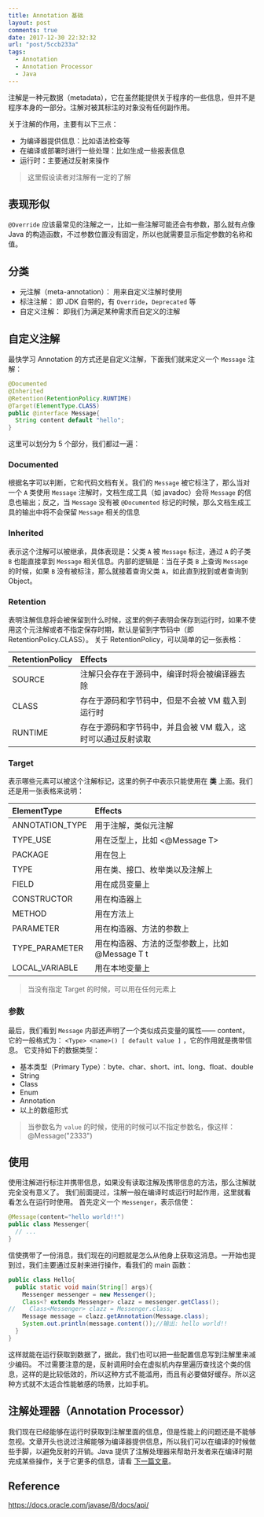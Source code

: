 ```yaml
---
title: Annotation 基础
layout: post
comments: true
date: 2017-12-30 22:32:32
url: "post/5ccb233a"
tags:
  - Annotation
  - Annotation Processor
  - Java
---
```


注解是一种元数据（metadata），它在虽然能提供关于程序的一些信息，但并不是程序本身的一部分。注解对被其标注的对象没有任何副作用。

<!--more-->

关于注解的作用，主要有以下三点：
- 为编译器提供信息：比如语法检查等
- 在编译或部署时进行一些处理：比如生成一些报表信息
- 运行时：主要通过反射来操作

> 这里假设读者对注解有一定的了解

## 表现形似
`@Override` 应该最常见的注解之一，比如一些注解可能还会有参数，那么就有点像 Java 的构造函数，不过参数位置没有固定，所以也就需要显示指定参数的名称和值。

## 分类
- 元注解（meta-annotation）： 用来自定义注解时使用
- 标注注解： 即 JDK 自带的，有 `Override`，`Deprecated` 等
- 自定义注解： 即我们为满足某种需求而自定义的注解

## 自定义注解
最快学习 Annotation 的方式还是自定义注解，下面我们就来定义一个 `Message` 注解：
```java
@Documented
@Inherited
@Retention(RetentionPolicy.RUNTIME)
@Target(ElementType.CLASS)
public @interface Message{
  String content default "hello";
}
```

这里可以划分为 5 个部分，我们都过一遍：
### Documented 
根据名字可以判断，它和代码文档有关。我们的 `Message` 被它标注了，那么当对一个 `A` 类使用 `Message` 注解时，文档生成工具（如 javadoc）会将 `Message` 的信息也输出；反之，当 `Message` 没有被 `@Documented` 标记的时候，那么文档生成工具的输出中将不会保留 `Message` 相关的信息


### Inherited 
表示这个注解可以被继承，具体表现是：父类 `A` 被 `Message` 标注，通过 `A` 的子类 `B` 也能直接拿到 `Message` 相关信息。内部的逻辑是：当在子类 `B` 上查询 `Message` 的时候，如果 `B` 没有被标注，那么就接着查询父类 `A`，如此直到找到或者查询到 Object。 


### Retention
表明注解信息将会被保留到什么时候，这里的例子表明会保存到运行时，如果不使用这个元注解或者不指定保存时期，默认是留到字节码中（即  RetentionPolicy.CLASS）。
关于 RetentionPolicy，可以简单的记一张表格：

| RetentionPolicy     | Effects   |
|:--------------------|:----------|
|SOURCE               |注解只会存在于源码中，编译时将会被编译器去除    |
|CLASS                |存在于源码和字节码中，但是不会被 VM 载入到运行时    |
|RUNTIME              |存在于源码和字节码中，并且会被 VM 载入，这时可以通过反射读取    |


### Target
表示哪些元素可以被这个注解标记，这里的例子中表示只能使用在 **类** 上面。我们还是用一张表格来说明：

| ElementType   | Effects                     |
|:--------------|:---------------------------|
|ANNOTATION_TYPE|用于注解，类似元注解           |
|TYPE_USE       |用在泛型上，比如 <@Message T>  |
|PACKAGE        |用在包上                     |
|TYPE           |用在类、接口、枚举类以及注解上    |
|FIELD          |用在成员变量上                |
|CONSTRUCTOR    |用在构造器上                 |
|METHOD         |用在方法上                  |
|PARAMETER      |用在构造器、方法的参数上       |
|TYPE_PARAMETER |用在构造器、方法的泛型参数上，比如 @Message T t   |
|LOCAL_VARIABLE |用在本地变量上                |

> 当没有指定 Target 的时候，可以用在任何元素上

### 参数
最后，我们看到 `Message` 内部还声明了一个类似成员变量的属性—— content，它的一般格式为： `<Type> <name>() [ default value ]` ，它的作用就是携带信息。
它支持如下的数据类型：
- 基本类型（Primary Type）：byte、char、short、int、long、float、double
- String
- Class
- Enum
- Annotation
- 以上的数组形式

> 当参数名为 `value` 的时候，使用的时候可以不指定参数名，像这样：@Message("2333")


## 使用
使用注解进行标注并携带信息，如果没有读取注解及携带信息的方法，那么注解就完全没有意义了。
我们前面提过，注解一般在编译时或运行时起作用，这里就看看怎么在运行时使用。
首先定义一个 `Messenger`，表示信使：
```java
@Message(content="hello world!!")
public class Messenger{
  // ...
}
```
信使携带了一份消息，我们现在的问题就是怎么从他身上获取这消息。一开始也提到过，我们主要通过反射来进行操作，看我们的 main 函数：
```java
public class Hello{
  public static void main(String[] args){
    Messenger messenger = new Messenger();
    Class<? extends Messenger> clazz = messenger.getClass();
//    Class<Messenger> clazz = Messenger.class;
    Message message = clazz.getAnnotation(Message.class);
    System.out.println(message.content());//输出: hello world!!
  }
}
```
这样就能在运行获取到数据了，据此，我们也可以把一些配置信息写到注解里来减少编码。
不过需要注意的是，反射调用时会在虚拟机内存里遍历查找这个类的信息，这样的是比较低效的，所以这种方式不能滥用，而且有必要做好缓存。所以这种方式就不太适合性能敏感的场景，比如手机。

## 注解处理器（Annotation Processor）
我们现在已经能够在运行时获取到注解里面的信息，但是性能上的问题还是不能够忽视。文章开头也说过注解能够为编译器提供信息，所以我们可以在编译的时候做些手脚，以避免反射的开销。Java 提供了注解处理器来帮助开发者来在编译时期完成某些操作，关于它更多的信息，请看 [下一篇文章](/posts/ec0bc8d.html)。


## Reference

https://docs.oracle.com/javase/8/docs/api/



